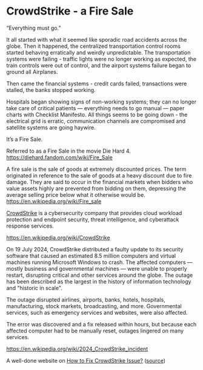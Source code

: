 # CrowdStrike - a Fire Sale

“Everything must go.”

It all started with what it seemed like sporadic road accidents across the globe. Then it happened, the centralized transportation control rooms started behaving erratically and weirdly unpredictable. The transportation systems were failing - traffic lights were no longer working as expected, the train controls were out of control, and the airport systems failure began to ground all Airplanes.

Then came the financial systems - credit cards failed, transactions were stalled, the banks stopped working.

Hospitals began showing signs of non-working systems; they can no longer take care of critical patients — everything needs to go manual — paper charts with Checklist Manifesto. All things seems to be going down - the electrical grid is erratic, communication channels are compromised and satellite systems are going haywire.

It’s a Fire Sale.

Referred to as a Fire Sale in the movie Die Hard 4.
https://diehard.fandom.com/wiki/Fire_Sale

A fire sale is the sale of goods at extremely discounted prices. The term originated in reference to the sale of goods at a heavy discount due to fire damage.  They are said to occur in the financial markets when bidders who value assets highly are prevented from bidding on them, depressing the average selling price below what it otherwise would be.
https://en.wikipedia.org/wiki/Fire_sale

[CrowdStrike](https://www.crowdstrike.com/) is a cybersecurity company that provides cloud workload protection and endpoint security, threat intelligence, and cyberattack response services.

https://en.wikipedia.org/wiki/CrowdStrike

On 19 July 2024, CrowdStrike distributed a faulty update to its security software that caused an estimated 8.5 million computers and virtual machines running Microsoft Windows to crash. The affected computers — mostly business and governmental machines — were unable to properly restart, disrupting critical and other services around the globe. The outage has been described as the largest in the history of information technology and "historic in scale".

The outage disrupted airlines, airports, banks, hotels, hospitals, manufacturing, stock markets, broadcasting, and more. Governmental services, such as emergency services and websites, were also affected.

The error was discovered and a fix released within hours, but because each affected computer had to be manually reset, outages lingered on many services.

https://en.wikipedia.org/wiki/2024_CrowdStrike_incident

A well-done website on [How to Fix CrowdStrike Issue?](https://howtofixcrowdstrikeissue.com) ([source](https://github.com/GorvGoyl/howtofixcrowdstrikeissue.com))
